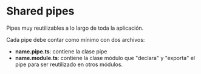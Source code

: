 # Shared pipes

Pipes muy reutilizables a lo largo de toda la aplicación.

Cada pipe debe contar como mínimo con dos archivos:
- **name.pipe.ts**: contiene la clase pipe
- **name.module.ts**: contiene la clase módulo que "declara" y "exporta" el pipe para ser reutilizado en otros módulos.